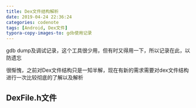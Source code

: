 ```yaml
---
title: Dex文件结构解析
date: 2019-04-24 22:36:24
categories: codenote
tags: [Android, Dex文件]
typora-copy-images-to: gdb使用记录
---
```


gdb dump及调试记录，这个工具很少用，但有时又得用一下，所以记录在此，以防遗忘

很惭愧，之前对Dex文件结构只是一知半解，现在有新的需求需要对dex文件结构进行一次比较彻底的了解以及解析

<!--more-->

## DexFile.h文件





